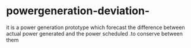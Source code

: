# powergeneration-deviation-
it is a power generation prototype which forecast the difference between actual power generated and the power scheduled .to conserve between them
